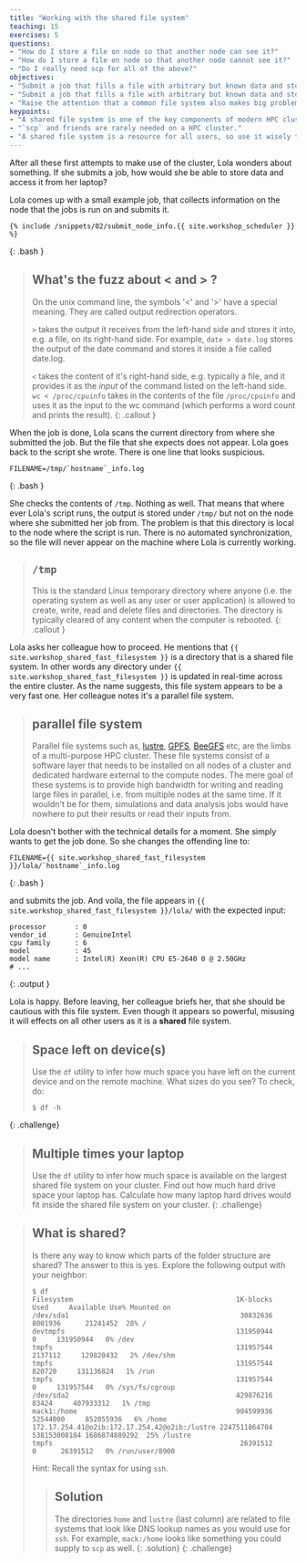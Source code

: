 ```yaml
---
title: "Working with the shared file system"
teaching: 15
exercises: 5
questions:
- "How do I store a file on node so that another node can see it?"
- "How do I store a file on node so that another node cannot see it?"
- "Do I really need scp for all of the above?"
objectives:
- "Submit a job that fills a file with arbitrary but known data and store it in the shared file system."
- "Submit a job that fills a file with arbitrary but known data and store it in the local file system of the execution host."
- "Raise the attention that a common file system also makes big problems common to all users very quickly."
keypoints:
- "A shared file system is one of the key components of modern HPC clusters."
- "`scp` and friends are rarely needed on a HPC cluster."
- "A shared file system is a resource for all users, so use it wisely to not affect others."
---
```


After all these first attempts to make use of the cluster, Lola wonders about something. If she submits a job, how would she be able to store data and access it from her laptop?

Lola comes up with a small example job, that collects information on the node that the jobs is run on and submits it.

~~~
{% include /snippets/02/submit_node_info.{{ site.workshop_scheduler }} %}
~~~
{: .bash }

> ## What's the fuzz about < and > ?
> 
> On the unix command line, the symbols '<' and '>' have a special meaning. They are called output redirection operators. 
>
> `>` takes the output it receives from the left-hand side and stores it into, e.g. a file, on its right-hand side. For example, `date > date.log` stores the output of the date command and stores it inside a file called date.log. 
> 
> `<` takes the content of it's right-hand side, e.g. typically a file, and it provides it as the *input* of the command listed on the left-hand side. `wc < /proc/cpuinfo` takes in the contents of the file `/proc/cpuinfo` and uses it as the input to the wc command (which performs a word count and prints the result).
{: .callout }

When the job is done, Lola scans the current directory from where she submitted the job. But the file that she expects does not appear. Lola goes back to the script she wrote. There is one line that looks suspicious.

~~~
FILENAME=/tmp/`hostname`_info.log
~~~
{: .bash }

She checks the contents of `/tmp`. Nothing as well. That means that where ever Lola's script runs, the output is stored under `/tmp/` but not on the node where she submitted her job from. The problem is that this directory is local to the node where the script is run. There is no automated synchronization, so the file will never appear on the machine where Lola is currently working.

> ## `/tmp`
> This is the standard Linux temporary directory where anyone (i.e. the operating system as well as any user or user application) is allowed to create, write, read and delete files and directories. The directory is typically cleared of any content when the computer is rebooted.
{: .callout }

Lola asks her colleague how to proceed. He mentions that `{{ site.workshop_shared_fast_filesystem }}` is a directory that is a shared file system. In other words any directory under `{{ site.workshop_shared_fast_filesystem }}` is updated in real-time across the entire cluster. As the name suggests, this file system appears to be a very fast one. Her colleague notes it's a parallel file system.

> ## parallel file system
>
> Parallel file systems such as, [lustre](http://lustre.org/), [GPFS](https://www.ibm.com/support/knowledgecenter/en/SSFKCN/gpfs_welcome.html), [BeeGFS](http://www.beegfs.com/content/) etc, are the limbs of a multi-purpose HPC cluster. These file systems consist of a software layer that needs to be installed on all nodes of a cluster and dedicated hardware external to the compute nodes. The mere goal of these systems is to provide high bandwidth for writing and reading large files in parallel, i.e. from multiple nodes at the same time. If it wouldn't be for them, simulations and data analysis jobs would have nowhere to put their results or read their inputs from.

Lola doesn't bother with the technical details for a moment. She simply wants to get the job done. So she changes the offending line to:

~~~
FILENAME={{ site.workshop_shared_fast_filesystem }}/lola/`hostname`_info.log
~~~
{: .bash }

and submits the job. And voila, the file appears in `{{ site.workshop_shared_fast_filesystem }}/lola/` with the expected input: 

~~~
processor       : 0
vendor_id       : GenuineIntel
cpu family      : 6
model           : 45
model name      : Intel(R) Xeon(R) CPU E5-2640 0 @ 2.50GHz
# ...
~~~
{: .output }

Lola is happy. Before leaving, her colleague briefs her, that she should be cautious with this file system. Even though it appears so powerful, misusing it will effects on all other users as it is a **shared** file system.

> ## Space left on device(s)
>
> Use the `df` utility to infer how much space you have left on the current device and on the remote machine. What sizes do you see?
> To check, do:
>
> ~~~~~
> $ df -h
> ~~~~~
{: .challenge}

> ## Multiple times your laptop
>
> Use the `df` utility to infer how much space is available on the largest shared file system on your cluster. Find out how much hard drive space your laptop has. Calculate how many laptop hard drives would fit inside the shared file system on your cluster.
{: .challenge}

> ## What is shared?
>
> Is there any way to know which parts of the folder structure are shared? The answer to this is yes. Explore the following output with your neighbor:
>
> ~~~~~
> $ df
> Filesystem                                        1K-blocks         Used     Available Use% Mounted on
> /dev/sda1                                          30832636      8001936      21241452  28% /
> devtmpfs                                          131950944            0     131950944   0% /dev
> tmpfs                                             131957544      2137112     129820432   2% /dev/shm
> tmpfs                                             131957544       820720     131136824   1% /run
> tmpfs                                             131957544            0     131957544   0% /sys/fs/cgroup
> /dev/sda2                                         429876216        83424     407933312   1% /tmp
> mack1:/home                                       904599936     52544000     852055936   6% /home
> 172.17.254.41@o2ib:172.17.254.42@o2ib:/lustre 2247511864704 538153008184 1686874889292  25% /lustre
> tmpfs                                              26391512            0      26391512   0% /run/user/8900
> ~~~~~
>
> Hint: Recall the syntax for using `ssh`.
>
> > ## Solution
> > The directories `home` and `lustre` (last column) are related to file systems that look like DNS lookup names as you would use for `ssh`. For example, `mack:/home` looks like something you could supply to `scp` as well.
> {: .solution}
{: .challenge}
